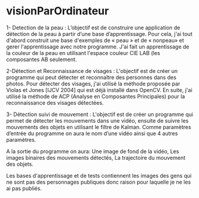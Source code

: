 # visionParOrdinateur

1- Detection de la peau : 
   L’objectif est de construire une application de détection de la peau à partir d’une base d’apprentissage. Pour cela, j'ai tout d'abord construit une base d'exemples de « peau » et de « nonpeau» et gerer l'apprentissage avec notre programme. J'ai fait un apprentissage de la couleur de la peau en utilisant l'espace couleur CIE LAB (les composantes AB seulement. 
   
2-Détection et Reconnaissance de visages : 
  L'objectif est de créer un programme qui peut détecter et reconnaître des personnes dans des photos. Pour détecter des visages, j'ai utilisé la méthode proposée par Violas et Jones [IJCV 2004] qui est déjà installé dans OpenCV. En suite, j'ai utilisé la
méthode de ACP (Analyse en Composantes Principales) pour la reconnaissance des visages détectées.

3- Détection suivi de mouvement : 
   L'objectif est de créer un programme qui permet de détecter les mouvements dans une vidéo, ensuite de suivre les mouvements des objets en utilisant le filtre de Kalman. Comme paramètres d’entrée du programme on aura le nom d’une vidéo ainsi que 4 autres paramètres.
   
A la sortie du programme on aura:
Une image de fond de la vidéo, 
Les images binaires des mouvements détectés, 
La trajectoire du mouvement des objets.

Les bases d'apprentissage et de tests contiennent les images des gens qui ne sont pas des personnages publiques donc raison pour laquelle je ne les ai pas publiés. 
